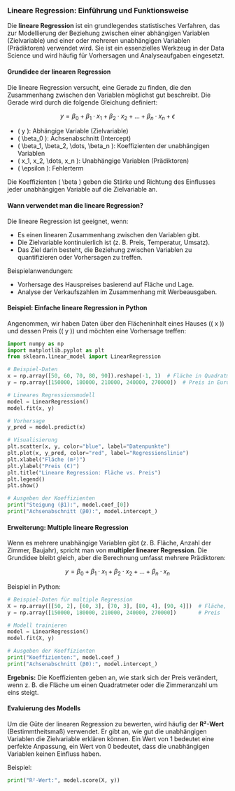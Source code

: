 ### **Lineare Regression: Einführung und Funktionsweise**

Die **lineare Regression** ist ein grundlegendes statistisches Verfahren, das zur Modellierung der Beziehung zwischen einer abhängigen Variablen (Zielvariable) und einer oder mehreren unabhängigen Variablen (Prädiktoren) verwendet wird. Sie ist ein essenzielles Werkzeug in der Data Science und wird häufig für Vorhersagen und Analyseaufgaben eingesetzt.


#### **Grundidee der linearen Regression**

Die lineare Regression versucht, eine Gerade zu finden, die den Zusammenhang zwischen den Variablen möglichst gut beschreibt. Die Gerade wird durch die folgende Gleichung definiert:

$$
y = \beta_0 + \beta_1 \cdot x_1 + \beta_2 \cdot x_2 + \dots + \beta_n \cdot x_n + \epsilon
$$

- \( y \): Abhängige Variable (Zielvariable)  
- \( \beta_0 \): Achsenabschnitt (Intercept)  
- \( \beta_1, \beta_2, \dots, \beta_n \): Koeffizienten der unabhängigen Variablen  
- \( x_1, x_2, \dots, x_n \): Unabhängige Variablen (Prädiktoren)  
- \( \epsilon \): Fehlerterm  

Die Koeffizienten \( \beta \) geben die Stärke und Richtung des Einflusses jeder unabhängigen Variable auf die Zielvariable an.


#### **Wann verwendet man die lineare Regression?**

Die lineare Regression ist geeignet, wenn:
- Es einen linearen Zusammenhang zwischen den Variablen gibt.  
- Die Zielvariable kontinuierlich ist (z. B. Preis, Temperatur, Umsatz).  
- Das Ziel darin besteht, die Beziehung zwischen Variablen zu quantifizieren oder Vorhersagen zu treffen.

Beispielanwendungen:
- Vorhersage des Hauspreises basierend auf Fläche und Lage.  
- Analyse der Verkaufszahlen im Zusammenhang mit Werbeausgaben.  



#### **Beispiel: Einfache lineare Regression in Python**

Angenommen, wir haben Daten über den Flächeninhalt eines Hauses (\( x \)) und dessen Preis (\( y \)) und möchten eine Vorhersage treffen:

```python
import numpy as np
import matplotlib.pyplot as plt
from sklearn.linear_model import LinearRegression

# Beispiel-Daten
x = np.array([50, 60, 70, 80, 90]).reshape(-1, 1)  # Fläche in Quadratmetern
y = np.array([150000, 180000, 210000, 240000, 270000])  # Preis in Euro

# Lineares Regressionsmodell
model = LinearRegression()
model.fit(x, y)

# Vorhersage
y_pred = model.predict(x)

# Visualisierung
plt.scatter(x, y, color="blue", label="Datenpunkte")
plt.plot(x, y_pred, color="red", label="Regressionslinie")
plt.xlabel("Fläche (m²)")
plt.ylabel("Preis (€)")
plt.title("Lineare Regression: Fläche vs. Preis")
plt.legend()
plt.show()

# Ausgeben der Koeffizienten
print("Steigung (β1):", model.coef_[0])
print("Achsenabschnitt (β0):", model.intercept_)
```



#### **Erweiterung: Multiple lineare Regression**

Wenn es mehrere unabhängige Variablen gibt (z. B. Fläche, Anzahl der Zimmer, Baujahr), spricht man von **multipler linearer Regression**. Die Grundidee bleibt gleich, aber die Berechnung umfasst mehrere Prädiktoren:

$$
y = \beta_0 + \beta_1 \cdot x_1 + \beta_2 \cdot x_2 + \dots + \beta_n \cdot x_n
$$

Beispiel in Python:
```python
# Beispiel-Daten für multiple Regression
X = np.array([[50, 2], [60, 3], [70, 3], [80, 4], [90, 4]])  # Fläche, Zimmeranzahl
y = np.array([150000, 180000, 210000, 240000, 270000])       # Preis

# Modell trainieren
model = LinearRegression()
model.fit(X, y)

# Ausgeben der Koeffizienten
print("Koeffizienten:", model.coef_)
print("Achsenabschnitt (β0):", model.intercept_)
```

**Ergebnis:**
Die Koeffizienten geben an, wie stark sich der Preis verändert, wenn z. B. die Fläche um einen Quadratmeter oder die Zimmeranzahl um eins steigt.


#### **Evaluierung des Modells**

Um die Güte der linearen Regression zu bewerten, wird häufig der **R²-Wert** (Bestimmtheitsmaß) verwendet. Er gibt an, wie gut die unabhängigen Variablen die Zielvariable erklären können. Ein Wert von 1 bedeutet eine perfekte Anpassung, ein Wert von 0 bedeutet, dass die unabhängigen Variablen keinen Einfluss haben.

Beispiel:
```python
print("R²-Wert:", model.score(X, y))
```
